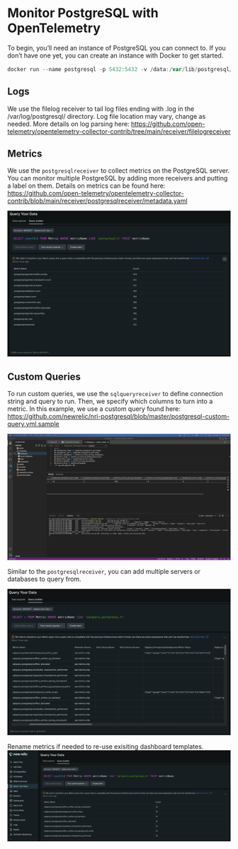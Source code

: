 # Monitor PostgreSQL with OpenTelemetry

To begin, you’ll need an instance of PostgreSQL you can connect to.  If you don’t have one yet, you can create an instance with Docker to get started.
```powershell
docker run --name postgresql -p 5432:5432 -v /data:/var/lib/postgresql/data -e POSTGRES_USER=newrelic -e POSTGRES_PASSWORD=NewRelic1! -c log_statement=all -d postgres:latest
```

## Logs
We use the filelog receiver to tail log files ending with .log in the /var/log/postgresql/ directory.  Log file location may vary, change as needed.  More details on log parsing here: https://github.com/open-telemetry/opentelemetry-collector-contrib/tree/main/receiver/filelogreceiver

## Metrics
We use the `postgresqlreceiver` to collect metrics on the PostgreSQL server.  You can monitor multiple PostgreSQL by adding more receivers and putting a label on them. Details on metrics can be found here: https://github.com/open-telemetry/opentelemetry-collector-contrib/blob/main/receiver/postgresqlreceiver/metadata.yaml

![](images/postgresql-otel_04.png)

## Custom Queries
To run custom queries, we use the `sqlqueryreceiver` to define connection string and query to run.  Then, we specify which columns to turn into a metric.  In this example, we use a custom query found here: https://github.com/newrelic/nri-postgresql/blob/master/postgresql-custom-query.yml.sample

![](images/postgresql-otel_03.png)

Similar to the `postgresqlreceiver`, you can add multiple servers or databases to query from.

![](images/postgresql-otel_02.png)

Rename metrics if needed to re-use exisiting dashboard templates.
![](images/postgresql-otel_01.png)